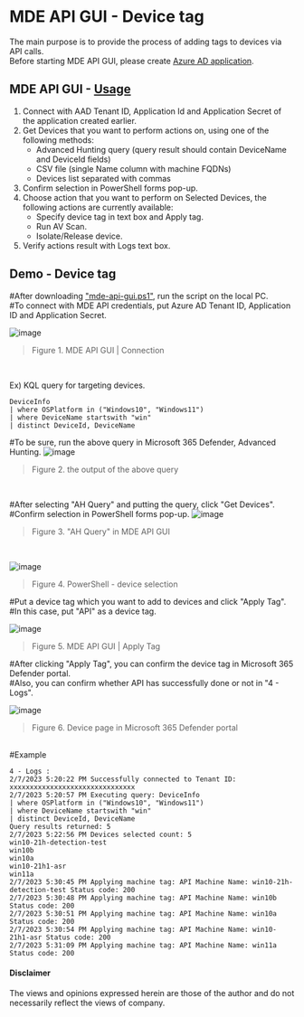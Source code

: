 # MDE API GUI - Device tag
The main purpose is to provide the process of adding tags to devices via API calls.<br>
Before starting MDE API GUI, please create [Azure AD application](https://learn.microsoft.com/en-us/microsoft-365/security/defender-endpoint/apis-intro?view=o365-worldwide).

## MDE API GUI - [Usage](https://github.com/microsoft/mde-api-gui#usage)
1. Connect with AAD Tenant ID, Application Id and Application Secret of the application created earlier.
2. Get Devices that you want to perform actions on, using one of the following methods:
      - Advanced Hunting query (query result should contain DeviceName and DeviceId fields)
      - CSV file (single Name column with machine FQDNs)
      - Devices list separated with commas
3. Confirm selection in PowerShell forms pop-up.
4. Choose action that you want to perform on Selected Devices, the following actions are currently available:
      - Specify device tag in text box and Apply tag.
      - Run AV Scan.
      - Isolate/Release device.
5. Verify actions result with Logs text box.

## Demo - Device tag
#After downloading ["mde-api-gui.ps1"](https://github.com/microsoft/mde-api-gui/blob/main/mde-api-gui.ps1), run the script on the local PC. <br>
#To connect with MDE API credentials, put Azure AD Tenant ID, Application ID and Application Secret.  

![image](https://user-images.githubusercontent.com/120234772/217184215-eb1fdfc9-87a4-4b63-8dc9-25f148779691.png)
> Figure 1. MDE API GUI | Connection
<br>

Ex) KQL query for targeting devices.
```
DeviceInfo 
| where OSPlatform in ("Windows10", "Windows11")
| where DeviceName startswith "win"
| distinct DeviceId, DeviceName
```
#To be sure, run the above query in Microsoft 365 Defender, Advanced Hunting.
![image](https://user-images.githubusercontent.com/120234772/217186076-0b8aae08-3342-499f-a8bb-9ce063a7b71a.png)
> Figure 2. the output of the above query
<br>

#After selecting "AH Query" and putting the query, click "Get Devices".<br>
#Confirm selection in PowerShell forms pop-up.
![image](https://user-images.githubusercontent.com/120234772/217187021-aada3fb6-ce23-4050-b00c-18313c7f7f4d.png)
> Figure 3. "AH Query" in MDE API GUI
<br>

![image](https://user-images.githubusercontent.com/120234772/217191791-0085b75b-fc3b-47bf-8612-714249241c2f.png)
> Figure 4. PowerShell - device selection

#Put a device tag which you want to add to devices and click "Apply Tag".<br>
#In this case, put "API" as a device tag.

![image](https://user-images.githubusercontent.com/120234772/217773436-9c9f3273-22df-4bb8-9181-7bf57eb6f3a4.png)
> Figure 5. MDE API GUI | Apply Tag

#After clicking "Apply Tag", you can confirm the device tag in Microsoft 365 Defender portal.<br>
#Also, you can confirm whether API has successfully done or not in "4 - Logs".

![image](https://user-images.githubusercontent.com/120234772/217193632-f89c37c1-1303-40c6-bbe9-d238feb26a4d.png)
> Figure 6. Device page in Microsoft 365 Defender portal
<br>
#Example 

```
4 - Logs :
2/7/2023 5:20:22 PM Successfully connected to Tenant ID: xxxxxxxxxxxxxxxxxxxxxxxxxxxxxxx
2/7/2023 5:20:57 PM Executing query: DeviceInfo 
| where OSPlatform in ("Windows10", "Windows11")
| where DeviceName startswith "win"
| distinct DeviceId, DeviceName
Query results returned: 5
2/7/2023 5:22:56 PM Devices selected count: 5
win10-21h-detection-test
win10b
win10a
win10-21h1-asr
win11a
2/7/2023 5:30:45 PM Applying machine tag: API Machine Name: win10-21h-detection-test Status code: 200
2/7/2023 5:30:48 PM Applying machine tag: API Machine Name: win10b Status code: 200
2/7/2023 5:30:51 PM Applying machine tag: API Machine Name: win10a Status code: 200
2/7/2023 5:30:54 PM Applying machine tag: API Machine Name: win10-21h1-asr Status code: 200
2/7/2023 5:31:09 PM Applying machine tag: API Machine Name: win11a Status code: 200
```

#### Disclaimer 
The views and opinions expressed herein are those of the author and do not necessarily reflect the views of company.

